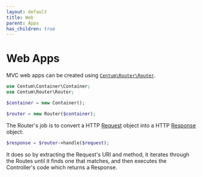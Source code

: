 ```yaml
---
layout: default
title: Web
parent: Apps
has_children: true
---
```




# Web Apps

MVC web apps can be created using [`Centum\Router\Router`](https://github.com/SidRoberts/centum/blob/development/src/Router/Router.php).

```php
use Centum\Container\Container;
use Centum\Router\Router;

$container = new Container();

$router = new Router($container);
```

The Router's job is to convert a HTTP [Request](https://github.com/SidRoberts/centum/blob/development/src/Http/Request.php) object into a HTTP [Response](https://github.com/SidRoberts/centum/blob/development/src/Http/Response.php) object:

```php
$response = $router->handle($request);
```

It does so by extracting the Request's URI and method, it iterates through the Routes until it finds one that matches, and then executes the Controller's code which returns a Response.
